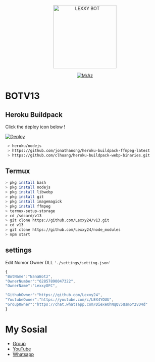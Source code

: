 <p align="center">
<img src="https://telegra.ph/file/8c988b0bd80b582673019.jpg" alt="LEXXY BOT" width="200"/>

<p align="center">
    <a href="https://Lexxy24.github.io">
        <img
            src="https://readme-typing-svg.herokuapp.com?size=15&width=280&lines=Created+By+MrAz+🌐"
            alt="MrAz"
        />
    </a>
</p>

# BOTV13
## Heroku Buildpack

Click the deploy icon below !

[![Deploy](https://www.herokucdn.com/deploy/button.svg)](https://heroku.com/deploy?template=https://github.com/Lexxy24/v13)

```bash
 > heroku/nodejs
 > https://github.com/jonathanong/heroku-buildpack-ffmpeg-latest
 > https://github.com/clhuang/heroku-buildpack-webp-binaries.git
```

## Termux
```bash
> pkg install bash
> pkg install nodejs
> pkg install libwebp
> pkg install git
> pkg install imagemagick
> pkg install ffmpeg
> termux-setup-storage
> cd /sdcard/v13
> git clone https://github.com/Lexxy24/v13.git
> cd v13
> git clone https://github.com/Lexxy24/node_modules
> npm start
```

## settings
Edit Nomor Owner DLL `'./settings/setting.json'`

```ts
{
"BotName":"NanaBotz",
"OwnerNumber":"62857890047322",
"OwnerName":"LexxyOFC",

"GithubOwner":"https://github.com/Lexxy24",
"YoutubeOwner":"https://youtube.com/c/LEX4YOUU",
"GroupOwner":"https://chat.whatsapp.com/DiexeOhNqQv5Qsm6Y2vD4d"
}
```

# My Sosial
- [Group ](https://chat.whatsapp.com/EU890BcXjyBDkNaUT5WmYV)
- [YouTube ](https://youtube.com/c/LEX4YOUU)
- [Whatsapp ](https://wa.me/6285789004732)
